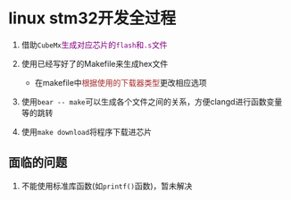 # linux stm32开发全过程
1. 借助`CubeMx`<font color=purple>生成对应芯片的`flash`和`.s`文件</font>  

2. 使用已经写好了的Makefile来生成hex文件  
   - 在makefile中<font color=brown>根据使用的下载器类型</font>更改相应选项  

3. 使用`bear -- make`可以生成各个文件之间的关系，方便clangd进行函数变量等的跳转  

4. 使用`make download`将程序下载进芯片   

## 面临的问题
1. 不能使用标准库函数(如`printf()`函数)，暂未解决  

